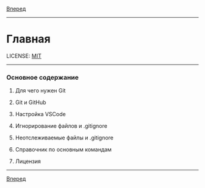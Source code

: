 [Вперед](./git_start.md)

---

# Главная

LICENSE: [MIT](./license.md)

---

### Основное содержание

1. Для чего нужен Git

2. Git и GitHub

3. Настройка VSCode

4. Игнорирование файлов и .gitignore

4. Неотслеживаемые файлы и .gitignore

5. Справочник по основным командам

6. Лицензия

---

[Вперед](./git_start.md)